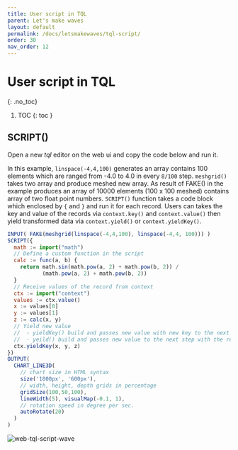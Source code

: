 ```yaml
---
title: User script in TQL
parent: Let's make waves
layout: default
permalink: /docs/letsmakewaves/tql-script/
order: 30
nav_order: 12
---
```


# User script in TQL
{: .no_toc}

1. TOC
{: toc }

## SCRIPT()

Open a new *tql* editor on the web ui and copy the code below and run it.

In this example, `linspace(-4,4,100)` generates an array contains 100 elements which are ranged from -4.0 to 4.0 in every `8/100` step. `meshgrid()` takes two array and produce meshed new array. As result of FAKE() in the example produces an array of 10000 elements (100 x 100 meshed) contains array of two float point numbers.
`SCRIPT()` function takes a code block which enclosed by `{` and `}` and run it for each record.
Users can takes the key and value of the records via `context.key()` and `context.value()` then yield transformed data via `context.yield()` or `context.yieldKey()`.

```js
INPUT( FAKE(meshgrid(linspace(-4,4,100), linspace(-4,4, 100))) )
SCRIPT({
  math := import("math")
  // Define a custom function in the script
  calc := func(a, b) {
    return math.sin(math.pow(a, 2) + math.pow(b, 2)) /
           (math.pow(a, 2) + math.pow(b, 2))
  }
  // Receive values of the record from context
  ctx := import("context")
  values := ctx.value()
  x := values[0]
  y := values[1]
  z := calc(x, y)
  // Yield new value
  //  - yieldKey() build and passes new value with new key to the next step.
  //  - yeild() build and passes new value to the next step with the received key from previous step
  ctx.yieldKey(x, y, z)
})
OUTPUT(
  CHART_LINE3D(
    // chart size in HTML syntax
    size('1000px', '600px'),
    // width, height, depth grids in percentage
    gridSize(100,50,100),
    lineWidth(5), visualMap(-0.1, 1),
    // rotation speed in degree per sec.
    autoRotate(20)
  )
)
```

![web-tql-script-wave](/assets/img/web-tql-script-wave.gif)